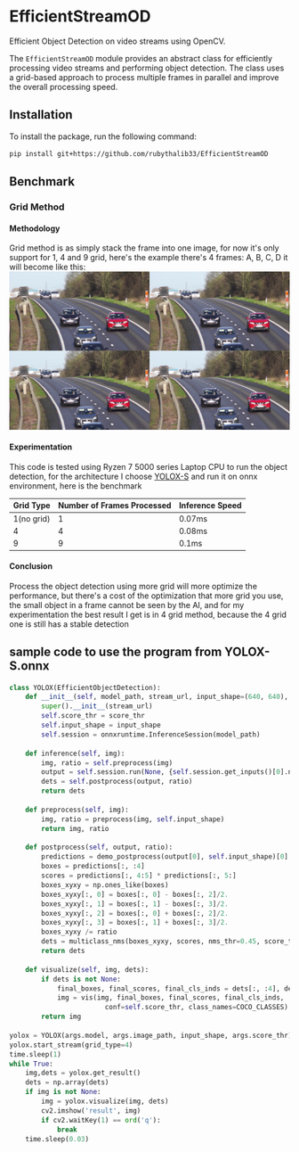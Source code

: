 # EfficientStreamOD


Efficient Object Detection on video streams using OpenCV.

The `EfficientStreamOD` module provides an abstract class for efficiently processing video streams and performing object detection. The class uses a grid-based approach to process multiple frames in parallel and improve the overall processing speed.

## Installation

To install the package, run the following command:
```bash
pip install git+https://github.com/rubythalib33/EfficientStreamOD
```

## Benchmark
### Grid Method
#### Methodology
Grid method is as simply stack the frame into one image, for now it's only support for 1, 4 and 9 grid, here's the example
there's 4 frames: A, B, C, D
it will become like this:
![grid-image](./assets/grid_image.jpg)
#### Experimentation
This code is tested using Ryzen 7 5000 series Laptop CPU to run the object detection, for the architecture I choose [YOLOX-S](https://github.com/Megvii-BaseDetection/YOLOX)
 and run it on onnx environment, here is the benchmark

| Grid Type | Number of Frames Processed | Inference Speed |
|-----------|----------------------------|-----------------|
| 1(no grid)| 1                          | 0.07ms          |
| 4         | 4                          | 0.08ms          |
| 9         | 9                          | 0.1ms           |

#### Conclusion
Process the object detection using more grid will more optimize the performance, but there's a cost of the optimization that more grid you use, the small object in a frame cannot be seen by the AI, and for my experimentation the best result I get is in 4 grid method, because the 4 grid one is still has a stable detection

## sample code to use the program from YOLOX-S.onnx
```python
class YOLOX(EfficientObjectDetection):
    def __init__(self, model_path, stream_url, input_shape=(640, 640), score_thr=0.3):
        super().__init__(stream_url)
        self.score_thr = score_thr
        self.input_shape = input_shape
        self.session = onnxruntime.InferenceSession(model_path)

    def inference(self, img):
        img, ratio = self.preprocess(img)
        output = self.session.run(None, {self.session.get_inputs()[0].name: img[None, :, :, :]})
        dets = self.postprocess(output, ratio)
        return dets

    def preprocess(self, img):
        img, ratio = preprocess(img, self.input_shape)
        return img, ratio

    def postprocess(self, output, ratio):
        predictions = demo_postprocess(output[0], self.input_shape)[0]
        boxes = predictions[:, :4]
        scores = predictions[:, 4:5] * predictions[:, 5:]
        boxes_xyxy = np.ones_like(boxes)
        boxes_xyxy[:, 0] = boxes[:, 0] - boxes[:, 2]/2.
        boxes_xyxy[:, 1] = boxes[:, 1] - boxes[:, 3]/2.
        boxes_xyxy[:, 2] = boxes[:, 0] + boxes[:, 2]/2.
        boxes_xyxy[:, 3] = boxes[:, 1] + boxes[:, 3]/2.
        boxes_xyxy /= ratio
        dets = multiclass_nms(boxes_xyxy, scores, nms_thr=0.45, score_thr=self.score_thr)
        return dets

    def visualize(self, img, dets):
        if dets is not None:
            final_boxes, final_scores, final_cls_inds = dets[:, :4], dets[:, 4], dets[:, 5]
            img = vis(img, final_boxes, final_scores, final_cls_inds,
                        conf=self.score_thr, class_names=COCO_CLASSES)
        return img

yolox = YOLOX(args.model, args.image_path, input_shape, args.score_thr)
yolox.start_stream(grid_type=4)
time.sleep(1)
while True:
    img,dets = yolox.get_result()
    dets = np.array(dets)
    if img is not None:
        img = yolox.visualize(img, dets)
        cv2.imshow('result', img)
        if cv2.waitKey(1) == ord('q'):
            break
    time.sleep(0.03)
```